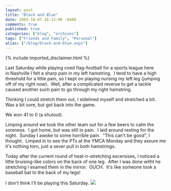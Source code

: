 ```yaml
---
layout: post
title: "Black and Blue"
date: 2005-10-07 16:13:00 -0400
comments: true
published: true
categories: ["blog", "archives"]
tags: ["Friends and Family", "Personal"]
alias: ["/blog/black-and-blue.aspx"]
---
```

<!-- more -->
{% include imported_disclaimer.html %}
<P>Last Saturday while playing coed flag-football for a sports league here in&nbsp;Nashville I felt a sharp pain in my left hamstring.&nbsp; I tend to have&nbsp;a high threshold for a little pain, so I kept on playing nursing my left leg (jumping off of my right now).&nbsp; Well,&nbsp;after a&nbsp;complicated reverse to get a tackle caused another such pain to go through my right hamstring.</P>
<P>Thinking I could stretch them out, I sidelined myself and stretched a bit.&nbsp; Was a bit sore, but got back into the game.&nbsp; </P>
<P>We won 41 to 0 (a shutout).&nbsp; </P>
<P>Limping around we took the other team out for a few beers to calm the soreness.&nbsp; I got home, but was still in pain.&nbsp; I laid around resting for the night.&nbsp; Sunday I awoke to some horrible pain.&nbsp; "This can't be good", I thought.&nbsp; Limped in to see&nbsp;the PTs at the YMCA Monday and they assure me it's nothing torn, just a sever pull in both hamstrings.</P>
<P>Today after the current round of heat-n-stretching excersises, I noticed a little bruising-like colors on the back of one leg.&nbsp; After I was done witht he stretching I examed them in the mirror.&nbsp; OUCH.&nbsp; It's like someone took a baseball bat to the back of my legs!&nbsp; </P>
<P>I don't think I'll be playing this Saturday.&nbsp;<IMG src="/emoticons/emotion-9.gif"></P>
